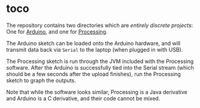 # toco

The repository contains two directories which are *entirely discrete projects*: One for [Arduino](https://arduino.cc), and one for [Processing](https://processing.org/).

The Arduino sketch can be loaded onto the Arduino hardware, and will transmit data back via `Serial` to the laptop (when plugged in with USB).

The Processing sketch is run through the JVM included with the Processing software. After the Arduino is successfully tied into the Serial stream (which should be a few seconds after the upload finishes), run the Processing sketch to graph the outputs.

Note that while the software looks similar, Processing is a Java derivative and Arduino is a C derivative, and their code cannot be mixed.

